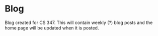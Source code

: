 # Blog
Blog created for CS 347.
This will contain weekly (?) blog posts and the home page will be updated when it is posted.

